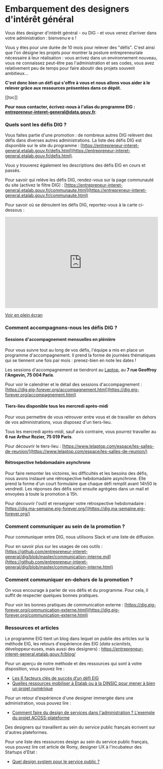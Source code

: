 # Embarquement des designers d'intérêt général 

Vous êtes designer d'intérêt général - ou DIG - et vous venez d’arriver dans votre administration : bienvenu·e·s !

Vous y êtes pour une durée de 10 mois pour relever des "défis". C'est ainsi que l'on désigne les projets pour montrer la posture entrepreneuriale nécessaire à leur réalisation : vous arrivez dans un environnement nouveau, vous ne connaissez peut-être pas l'administration et ses codes, vous avez relativement peu de temps pour faire aboutir des projets souvent ambitieux...

**C'est donc bien un défi qui s'offre à vous et nous allons vous aider à le relever grâce aux ressources présentées dans ce dépôt.**


[[toc]]




**Pour nous contacter, écrivez-nous à l'alias du programme EIG : <entrepreneur-interet-general@data.gouv.fr>.**

### Quels sont les défis DIG ? 

Vous faites partie d'une promotion : de nombreux autres DIG relèvent des défis dans diverses autres administrations. 
La liste des défis DIG est disponible sur le site du programme : [https://entrepreneur-interet-general.etalab.gouv.fr/defis.html](https://entrepreneur-interet-general.etalab.gouv.fr/defis.html).

Vous y trouverez également les descriptions des défis EIG en cours et passés.

Pour savoir qui relève les défis DIG, rendez-vous sur la page communauté du site (activez le filtre DIG) : [https://entrepreneur-interet-general.etalab.gouv.fr/communaute.html](https://entrepreneur-interet-general.etalab.gouv.fr/communaute.html)

Pour savoir où se déroulent les défis DIG, reportez-vous à la carte ci-dessous : 
<iframe width="100%" height="300px" frameborder="0" allowfullscreen src="https://umap.openstreetmap.fr/fr/map/localisation-defis-dig_345355?scaleControl=false&miniMap=false&scrollWheelZoom=false&zoomControl=true&allowEdit=false&moreControl=false&searchControl=null&tilelayersControl=null&embedControl=null&datalayersControl=true&onLoadPanel=undefined&captionBar=false"></iframe><p><a href="http://umap.openstreetmap.fr/fr/map/localisation-defis-dig_345355">Voir en plein écran</a></p>


### Comment accompagnons-nous les défis DIG ? 

#### Sessions d'accompagnement mensuelles en plénière

Pour vous suivre tout au long de vos défis, l'équipe a mis en place un programme d'accompagnement.
Il prend la forme de journées thématiques qui se tiennent une fois par mois : prenez-bien en note les dates !

Les sessions d'accompagnement se tiendront au [Laptop](https://www.lelaptop.com/), au **7 rue Geoffroy l'Angevin, 75 004 Paris**.

Pour voir le calendrier et le détail des sessions d'accompagnement : [https://dig.eig-forever.org/accompagnement.html](https://dig.eig-forever.org/accompagnement.html)

#### Tiers-lieu disponible tous les mercredi après-midi

Pour vous permettre de vous retrouver entre vous et de travailler en dehors de vos administrations, vous disposez d'un tiers-lieu.

Tous les mercredi après-midi, sauf avis contraire, vous pourrez travailler au **6 rue Arthur Rozier, 75 019 Paris**.  

Pour découvrir le tiers-lieu : [https://www.lelaptop.com/espace/les-salles-de-reunion/](https://www.lelaptop.com/espace/les-salles-de-reunion/)

#### Rétrospective hebdomadaire asynchrone

Pour faire remonter les victoires, les difficultés et les besoins des défis, nous avons instauré une rétrospective hebdomadaire asynchrone. 
Elle prend la forme d'un court formulaire que chaque défi remplit avant 14h50 le vendredi. Les réponses des défis sont ensuite agrégées dans un mail et envoyées à toute la promotion à 15h.

Pour découvrir l'outil et renseigner votre rétrospective hebdomadaire : [https://dig.ma-semaine.eig-forever.org/](https://dig.ma-semaine.eig-forever.org/)

### Comment communiquer au sein de la promotion ?

Pour communiquer entre DIG, nous utilisons Slack et une liste de diffusion.

Pour en savoir plus sur les usages de ces outils : [https://github.com/entrepreneur-interet-general/dig/blob/master/communication-interne.md](https://github.com/entrepreneur-interet-general/dig/blob/master/communication-interne.html)

### Comment communiquer en-dehors de la promotion ?

On vous encourage à parler de vos défis et du programme. Pour cela, il suffit de respecter quelques bonnes pratiques. 

Pour voir les bonnes pratiques de communication externe : [https://dig.eig-forever.org/communication-externe.html](https://dig.eig-forever.org/communication-externe.html)

### Ressources et articles

Le programme EIG tient un blog dans lequel on publie des articles sur la méthode EIG, les retours d'expérience des EIG (_data scientists_, développeur·euses, mais aussi des designers) : https://entrepreneur-interet-general.etalab.gouv.fr/blog/

Pour un aperçu de notre méthode et des ressources qui sont à votre disposition, vous pouvez lire :
- [Les 6 facteurs clés de succès d’un défi EIG](https://entrepreneur-interet-general.etalab.gouv.fr/blog/2018/05/23/6-facteurs-de-reussite-defi-eig.html)
- [Quelles ressources mobiliser à Etalab ou à la DINSIC pour mener à bien un projet numérique](https://entrepreneur-interet-general.etalab.gouv.fr/blog/2019/03/12/bootcamp-eig3.html)

Pour un retour d'expérience d'une designer immergée dans une administration, vous pouvez lire :
- [Comment faire du design de services dans l'administration ? L'exemple du projet ACOSS-plateforme](https://entrepreneur-interet-general.etalab.gouv.fr/blog/2019/07/03/le-design-de-services-dans-une-administration.html)

Des designers qui travaillent au sein du service public français écrivent sur d'autres plateformes.

Pour une liste des ressources design au sein du service public français, vous pouvez lire cet article de Romy, designer UX à l'incubateur des Startups d'Etat :
- [Quel design system pour le service public ?](https://blog.octo.com/quel-design-system-pour-le-service-public/)


